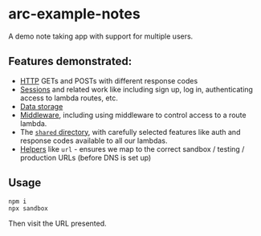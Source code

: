 # arc-example-notes

A demo note taking app with support for multiple users.

## Features demonstrated:

- [HTTP](https://arc.codes/guides/http) GETs and POSTs with different response codes
- [Sessions](https://arc.codes/guides/sessions) and related work like including sign up, log in, authenticating access to lambda routes, etc.
- [Data storage](https://arc.codes/guides/data)
- [Middleware](https://arc.codes/reference/middleware), including using middleware to control access to a route lambda.
- The [`shared` directory](https://arc.codes/guides/sharing-common-code), with carefully selected features like auth and response codes available to all our lambdas.
- [Helpers](https://arc.codes/reference/http-helpers) like `url` - ensures we map to the correct sandbox / testing / production URLs (before DNS is set up) 

## Usage

    npm i
    npx sandbox

Then visit the URL presented.


